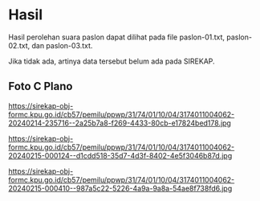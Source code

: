 # Hasil

Hasil perolehan suara paslon dapat dilihat pada file paslon-01.txt, paslon-02.txt, dan paslon-03.txt.

Jika tidak ada, artinya data tersebut belum ada pada SIREKAP.

## Foto C Plano

https://sirekap-obj-formc.kpu.go.id/cb57/pemilu/ppwp/31/74/01/10/04/3174011004062-20240214-235716--2a25b7a8-f269-4433-80cb-e17824bed178.jpg

https://sirekap-obj-formc.kpu.go.id/cb57/pemilu/ppwp/31/74/01/10/04/3174011004062-20240215-000124--d1cdd518-35d7-4d3f-8402-4e5f3046b87d.jpg

https://sirekap-obj-formc.kpu.go.id/cb57/pemilu/ppwp/31/74/01/10/04/3174011004062-20240215-000410--987a5c22-5226-4a9a-9a8a-54ae8f738fd6.jpg
